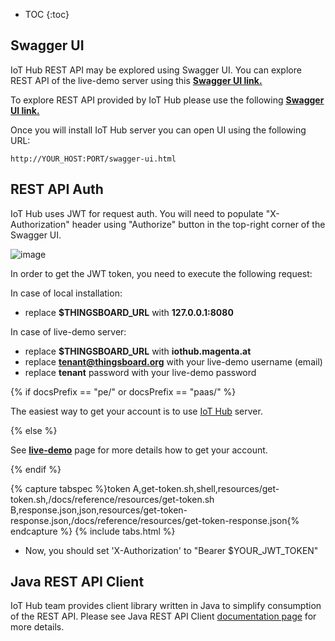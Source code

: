 
* TOC
{:toc}

## Swagger UI

IoT Hub REST API may be explored using Swagger UI.
You can explore REST API of the live-demo server using this **[Swagger UI link.](https://iothub.magenta.at/swagger-ui.html)**

To explore REST API provided by IoT Hub please use the following **[Swagger UI link.](https://iothub.magenta.at/swagger-ui.html)**

Once you will install IoT Hub server you can open UI using the following URL:
    
``` 
http://YOUR_HOST:PORT/swagger-ui.html
```

## REST API Auth

IoT Hub uses JWT for request auth.
You will need to populate "X-Authorization" header using "Authorize" button in the top-right corner of the Swagger UI.

 ![image](/images/reference/swagger-ui.png)

In order to get the JWT token, you need to execute the following request:

In case of local installation:
 
 - replace **$THINGSBOARD_URL** with **127.0.0.1:8080**

In case of live-demo server:
 
 - replace **$THINGSBOARD_URL** with **iothub.magenta.at**
 - replace **tenant@thingsboard.org** with your live-demo username (email)
 - replace **tenant** password with your live-demo password

{% if docsPrefix == "pe/" or docsPrefix == "paas/" %}

The easiest way to get your account is to use [IoT Hub](https://iothub.magenta.at/signup) server.

{% else %}

See **[live-demo](/docs/{{docsPrefix}}user-guide/live-demo/)** page for more details how to get your account.

{% endif %}

{% capture tabspec %}token
A,get-token.sh,shell,resources/get-token.sh,/docs/reference/resources/get-token.sh
B,response.json,json,resources/get-token-response.json,/docs/reference/resources/get-token-response.json{% endcapture %}
{% include tabs.html %}

 - Now, you should set  'X-Authorization' to "Bearer $YOUR_JWT_TOKEN"
 
 
## Java REST API Client

IoT Hub team provides client library written in Java to simplify consumption of the REST API.
Please see Java REST API Client [documentation page](/docs/{{docsPrefix}}reference/rest-client/) for more details.
